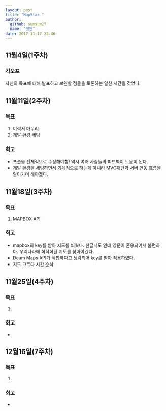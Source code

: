 ```yaml
---
layout: post
title: "MapStar "
author: 
  github: sumsum27
  name: "햇반"
date: 2017-11-17 23:46
---
```


## 11월4일(1주차) 

### 킥오프

자신의 목표에 대해 발표하고 보완할 점들을 토론하는 알찬 시간을 갖었다. 



## 11월11일(2주차) 

### 목표

1. 이력서 마무리 
2. 개발 환경 세팅 

### 회고 

- 포폴을 전체적으로 수정해야함! 역시 여러 사람들의 피드백이 도움이 된다.
- 개발 환경을 세팅하면서 기계적으로 하는게 아니라 MVC패턴과 서버 연동 흐름을 알아가며 해야겠다. 



## 11월18일(3주차) 

### 목표

1. MAPBOX API 

### 회고 

- mapbox의 key를 받아 지도를 띄웠다. 한글지도 인데 영문이 혼용되어서 불편하다. 우리나라에 최적화된 지도를 찾아야겠다.
- Daum Maps API가 적합하다고 생각되어 key를 받아 적용하였다. 
- 지도 고르다 시간 순삭

## 11월25일(4주차) 

### 목표

1. 

### 회고 

-  

## 12월16일(7주차) 

### 목표

1. 

### 회고 

-  
